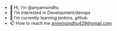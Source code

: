 - 👋 Hi, I’m @anyamsindhu
- 👀 I’m interested in Development/devops
- 🌱 I’m currently learning jenkins, github
- 📫 How to reach me annemsindhu429@gmail.com

<!---
anyamsindhu/anyamsindhu is a ✨ special ✨ repository because its `README.md` (this file) appears on your GitHub profile.
You can click the Preview link to take a look at your changes.
--->
